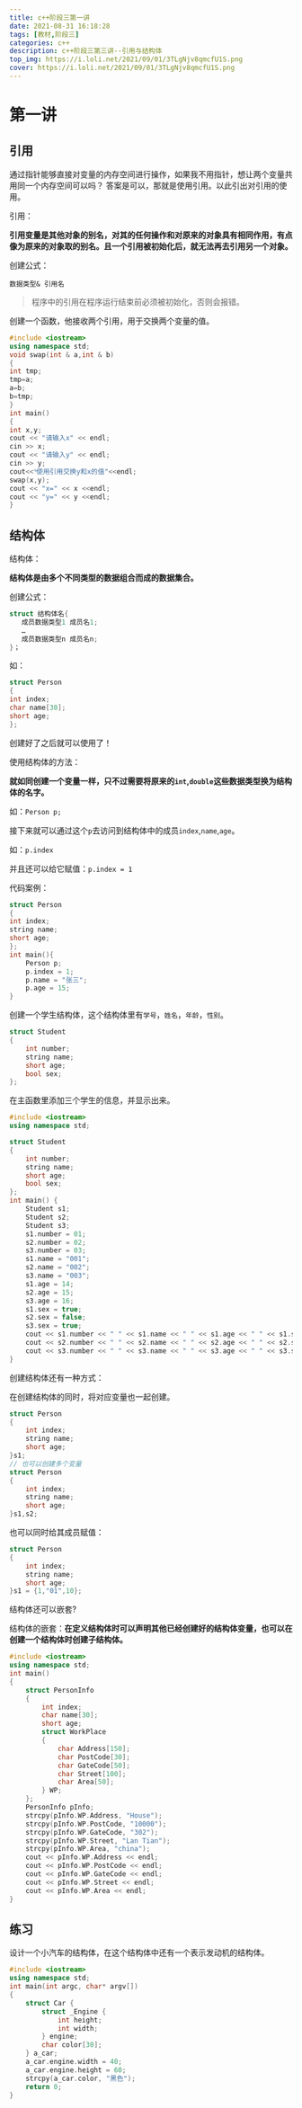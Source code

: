 ```yaml
---
title: c++阶段三第一讲
date: 2021-08-31 16:18:28
tags: [教材,阶段三]
categories: c++
description: c++阶段三第三讲--引用与结构体
top_img: https://i.loli.net/2021/09/01/3TLgNjv8qmcfU1S.png
cover: https://i.loli.net/2021/09/01/3TLgNjv8qmcfU1S.png
---
```




# 第一讲

## 引用

通过指针能够直接对变量的内存空间进行操作，如果我不用指针，想让两个变量共用同一个内存空间可以吗？  答案是可以，那就是使用引用。以此引出对引用的使用。  

引用：

**引用变量是其他对象的别名，对其的任何操作和对原来的对象具有相同作用，有点像为原来的对象取的别名。且一个引用被初始化后，就无法再去引用另一个对象。**

创建公式：

`数据类型& 引用名`

> 程序中的引用在程序运行结束前必须被初始化，否则会报错。

创建一个函数，他接收两个引用，用于交换两个变量的值。

```c++
#include <iostream>
using namespace std;
void swap(int & a,int & b)
{
int tmp;
tmp=a;
a=b;
b=tmp;
}
int main()
{
int x,y;
cout << "请输入x" << endl;
cin >> x;
cout << "请输入y" << endl;
cin >> y;
cout<<"ͨ使用引用交换y和x的值"<<endl;
swap(x,y);
cout << "x=" << x <<endl;
cout << "y=" << y <<endl;
}
```

## 结构体

结构体：

**结构体是由多个不同类型的数据组合而成的数据集合。**

创建公式：

```c++
struct 结构体名{
   成员数据类型1 成员名1;
   …
   成员数据类型n 成员名n;
}；
```

如：

```c++
struct Person
{
int index;
char name[30];
short age;
};
```

创建好了之后就可以使用了！

使用结构体的方法：

**就如同创建一个变量一样，只不过需要将原来的`int`,`double`这些数据类型换为结构体的名字。**

如：`Person p;`

接下来就可以通过这个`p`去访问到结构体中的成员`index`,`name`,`age`。

如：`p.index`

并且还可以给它赋值：`p.index = 1`

代码案例：

```c++
struct Person
{
int index;
string name;
short age;
};
int main(){
    Person p;
    p.index = 1;
    p.name = "张三";
    p.age = 15;
}
```

创建一个学生结构体，这个结构体里有`学号`，`姓名`，`年龄`，`性别`。

```c++
struct Student
{
	int number;
	string name;
	short age;
    bool sex;
};
```

在主函数里添加三个学生的信息，并显示出来。

```c++
#include <iostream>
using namespace std;

struct Student
{
	int number;
	string name;
	short age;
	bool sex;
};
int main() {
	Student s1;
	Student s2;
	Student s3;
	s1.number = 01;
	s2.number = 02;
	s3.number = 03;
	s1.name = "001";
	s2.name = "002";
	s3.name = "003";
	s1.age = 14;
	s2.age = 15;
	s3.age = 16;
	s1.sex = true;
	s2.sex = false;
	s3.sex = true;
	cout << s1.number << " " << s1.name << " " << s1.age << " " << s1.sex << endl;
	cout << s2.number << " " << s2.name << " " << s2.age << " " << s2.sex << endl;
	cout << s3.number << " " << s3.name << " " << s3.age << " " << s3.sex<<endl;
}
```

创建结构体还有一种方式：

在创建结构体的同时，将对应变量也一起创建。

```c++
struct Person
{
	int index;
	string name;
	short age;
}s1;
// 也可以创建多个变量
struct Person
{
	int index;
	string name;
	short age;
}s1,s2;
```

也可以同时给其成员赋值：

```c++
struct Person
{
	int index;
	string name;
	short age;
}s1 = {1,"01",10};
```

结构体还可以嵌套?

结构体的嵌套：**在定义结构体时可以声明其他已经创建好的结构体变量，也可以在创建一个结构体时创建子结构体。**

```c++
#include <iostream>
using namespace std;
int main()
{
	struct PersonInfo
	{
		int index;
		char name[30];
		short age;
		struct WorkPlace
		{
			char Address[150];
			char PostCode[30];
			char GateCode[50];
			char Street[100];
			char Area[50];
		} WP;
	};
	PersonInfo pInfo;
	strcpy(pInfo.WP.Address, "House");
	strcpy(pInfo.WP.PostCode, "10000");
	strcpy(pInfo.WP.GateCode, "302");
	strcpy(pInfo.WP.Street, "Lan Tian");
	strcpy(pInfo.WP.Area, "china");
	cout << pInfo.WP.Address << endl;
	cout << pInfo.WP.PostCode << endl;
	cout << pInfo.WP.GateCode << endl;
	cout << pInfo.WP.Street << endl;
	cout << pInfo.WP.Area << endl;
}
```

## 练习

设计一个小汽车的结构体，在这个结构体中还有一个表示发动机的结构体。

```c++
#include <iostream>
using namespace std;
int main(int argc, char* argv[])
{
	struct Car {
		struct _Engine {
			int height;
			int width;
		} engine;
		char color[30];
	} a_car;
	a_car.engine.width = 40;
	a_car.engine.height = 60;
	strcpy(a_car.color, "黑色");
	return 0;
}
```

